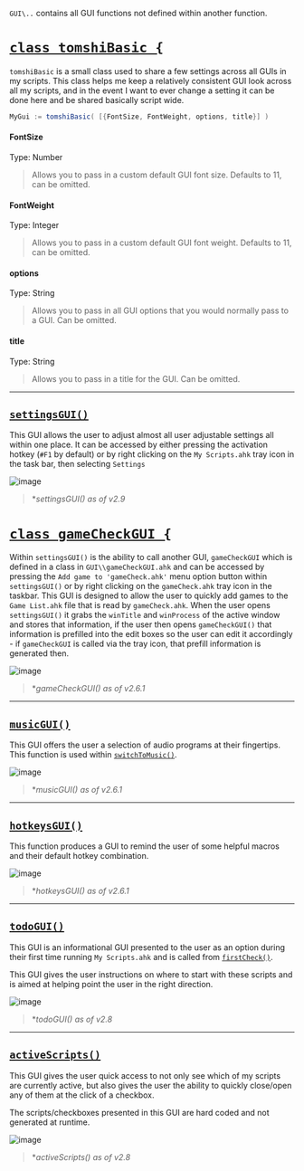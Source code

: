 `GUI\..` contains all GUI functions not defined within another function.

# <u>`class tomshiBasic {`</u>
`tomshiBasic` is a small class used to share a few settings across all GUIs in my scripts. This class helps me keep a relatively consistent GUI look across all my scripts, and in the event I want to ever change a setting it can be done here and be shared basically script wide.
```c#
MyGui := tomshiBasic( [{FontSize, FontWeight, options, title}] )
```
#### FontSize
Type: Number
> Allows you to pass in a custom default GUI font size. Defaults to 11, can be omitted.

#### FontWeight
Type: Integer
> Allows you to pass in a custom default GUI font weight. Defaults to 11, can be omitted.

#### options
Type: String
> Allows you to pass in all GUI options that you would normally pass to a GUI. Can be omitted.

#### title
Type: String
> Allows you to pass in a title for the GUI. Can be omitted.
***

## <u>`settingsGUI()`</u>
This GUI allows the user to adjust almost all user adjustable settings all within one place. It can be accessed by either pressing the activation hotkey (`#F1` by default) or by right clicking on the `My Scripts.ahk` tray icon in the task bar, then selecting `Settings`

![image](https://user-images.githubusercontent.com/53557479/209617567-acced464-9d22-4acb-85aa-ad62f5a9e058.png)

> **settingsGUI() as of v2.9*

# <u>`class gameCheckGUI {`</u>

Within `settingsGUI()` is the ability to call another GUI, `gameCheckGUI` which is defined in a class in `GUI\\gameCheckGUI.ahk` and can be accessed by pressing the `Add game to 'gameCheck.ahk'` menu option button within `settingsGUI()` or by right clicking on the `gameCheck.ahk` tray icon in the taskbar. This GUI is designed to allow the user to quickly add games to the `Game List.ahk` file that is read by `gameCheck.ahk`. When the user opens `settingsGUI()` it grabs the `winTitle` and `winProcess` of the active window and stores that information, if the user then opens `gameCheckGUI()` that information is prefilled into the edit boxes so the user can edit it accordingly - if `gameCheckGUI` is called via the tray icon, that prefill information is generated then.

![image](https://user-images.githubusercontent.com/53557479/199131020-e705d0b8-0629-4391-8b1d-3540c4598b8f.png)

> **gameCheckGUI() as of v2.6.1*
***

## <u>`musicGUI()`</u>
This GUI offers the user a selection of audio programs at their fingertips. This function is used within [`switchToMusic()`](https://github.com/Tomshiii/ahk/wiki/switchTo-Functions).

![image](https://user-images.githubusercontent.com/53557479/199143747-1ed038a3-b4ac-435e-9775-23f59eeca7c5.png)

> **musicGUI() as of v2.6.1*
***

## <u>`hotkeysGUI()`</u>
This function produces a GUI to remind the user of some helpful macros and their default hotkey combination.

![image](https://user-images.githubusercontent.com/53557479/199144856-6920ff9b-0c4b-4cb4-8ec1-13c5774e1eb1.png)

> **hotkeysGUI() as of v2.6.1*
***

## <u>`todoGUI()`</u>
This GUI is an informational GUI presented to the user as an option during their first time running `My Scripts.ahk` and is called from [`firstCheck()`](https://github.com/Tomshiii/ahk/wiki/Startup-Functions#firstcheck).

This GUI gives the user instructions on where to start with these scripts and is aimed at helping point the user in the right direction.

![image](https://user-images.githubusercontent.com/53557479/203063787-d14a3838-974b-4219-bfac-cc29798cf2a5.png)

> **todoGUI() as of v2.8*
***

## <u>`activeScripts()`</u>
This GUI gives the user quick access to not only see which of my scripts are currently active, but also gives the user the ability to quickly close/open any of them at the click of a checkbox.

The scripts/checkboxes presented in this GUI are hard coded and not generated at runtime.

![image](https://user-images.githubusercontent.com/53557479/203668031-ed3c884c-6fe0-4b6a-ae67-e5444685132f.png)

> **activeScripts() as of v2.8*